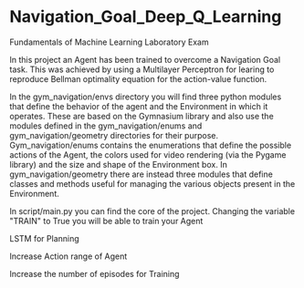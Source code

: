 # Navigation_Goal_Deep_Q_Learning
Fundamentals of Machine Learning Laboratory Exam

In this project an Agent has been trained to overcome a Navigation Goal task. This was achieved by using a Multilayer Perceptron for learing to reproduce Bellman optimality equation for the action-value function.

In the gym_navigation/envs directory you will find three python modules that define the behavior of the agent and the Environment in which it operates. These are based on the Gymnasium library and also use the modules defined in the gym_navigation/enums and gym_navigation/geometry directories for their purpose. Gym_navigation/enums contains the enumerations that define the possible actions of the Agent, the colors used for video rendering (via the Pygame library) and the size and shape of the Environment box. In gym_navigation/geometry there are instead three modules that define classes and methods useful for managing the various objects present in the Environment.

In script/main.py you can find the core of the project. Changing the variable "TRAIN" to True you will be able to train your Agent  


LSTM for Planning

Increase Action range of Agent

Increase the number of episodes for Training
